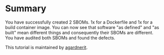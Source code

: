 # Summary

You have successfully created 2 SBOMs. 1x for a Dockerfile and 1x for a build container image.
You can now see that software "as defined" and "as built" mean different things and consequently their SBOMs are different.
You have audited both SBOMs and found the defects.

This tutorial is maintained by [agardnerit](https://github.com/agardnerit).